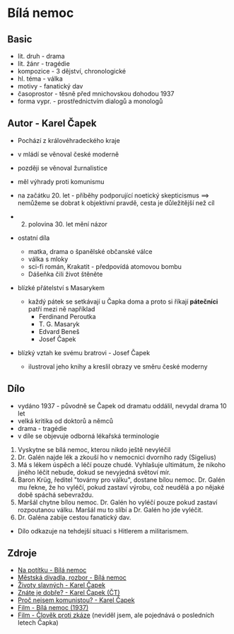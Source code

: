 # Bílá nemoc

## Basic

- lit. druh - drama
- lit. žánr - tragédie
- kompozice - 3 dějství, chronologické
- hl. téma - válka
- motivy - fanatický dav
- časoprostor - těsně před mnichovskou dohodou 1937
- forma vypr. - prostřednictvím dialogů a monologů

## Autor - Karel Čapek

- Pochází z královéhradeckého kraje
- v mládí se věnoval české moderně
- později se věnoval žurnalistice
- měl výhrady proti komunismu
- na začátku 20. let - příběhy podporující noetický skepticismus ==> nemůžeme se dobrat k objektivní pravdě, cesta je důležitější než cíl
- 2. polovina 30. let mění názor

- ostatní díla
    - matka, drama o španělské občanské válce
    - válka s mloky
    - sci-fi román, Krakatit - předpovídá atomovou bombu
    - Dášeňka čili život štěněte

- blízké přátelství s Masarykem
    - každý pátek se setkávají u Čapka doma a proto si říkají **pátečníci** patří mezi ně například
        - Ferdinand Peroutka
        - T. G. Masaryk
        - Edvard Beneš
        - Josef Čapek
- blízký vztah ke svému bratrovi - Josef Čapek
    - ilustroval jeho knihy a kreslil obrazy ve směru české moderny


## Dílo

- vydáno 1937 - původně se Čapek od dramatu oddálil, nevydal drama 10 let
- velká kritika od doktorů a němců
- drama - tragédie
- v díle se objevuje odborná lékařská terminologie

1. Vyskytne se bílá nemoc, kterou nikdo ještě nevyléčil
2. Dr. Galén najde lék a zkouší ho v nemocnici dvorního rady (Sigelius)
3. Má s lékem úspěch a léčí pouze chudé. Vyhlašuje ultimátum, že nikoho jiného léčit nebude, dokud se nevyjedná světoví mír.
4. Baron Krüg, ředitel "továrny pro válku", dostane bílou nemoc. Dr. Galén mu řekne, že ho vyléčí, pokud zastaví výrobu, což neudělá a po nějaké době spáchá sebevraždu.
5. Maršál chytne bílou nemoc. Dr. Galén ho vyléčí pouze pokud zastaví rozpoutanou válku. Maršál mu to slíbí a Dr. Galén ho jde vyléčit.
6. Dr. Galéna zabije cestou fanatický dav.

- Dílo odkazuje na tehdejší situaci s Hitlerem a militarismem.

## Zdroje

- [Na potítku - Bílá nemoc](https://www.youtube.com/watch?v=y9gwXi-tPpI)
- [Městská divadla, rozbor - Bílá nemoc](https://www.ceskatelevize.cz/porady/15730334849-maturita-v-podani-mestskych-divadel-prazskych/223938000130009/)
- [Životy slavných - Karel Čapek](https://www.youtube.com/watch?v=q4zCDYqeHSE)
- [Znáte je dobře? - Karel Čapek (ČT)](https://www.ceskatelevize.cz/porady/10087924982-znate-je-dobre/206562230460002/)
- [Proč nejsem komunistou? - Karel Čapek](https://www.moderni-dejiny.cz/clanek/karel-capek-proc-nejsem-komunistou/)
- [Film - Bílá nemoc (1937)](https://www.youtube.com/watch?v=N8hM32yn5RM)
- [Film - Člověk proti zkáze](https://www.youtube.com/watch?v=DCmvVpqtp0A) (neviděl jsem, ale pojednává o posledních letech Čapka)